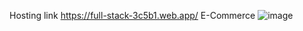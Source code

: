 Hosting link
https://full-stack-3c5b1.web.app/
E-Commerce
![image](https://github.com/Shreem607/Group_A42_B8/assets/126151079/ecff4251-cbd4-40fc-a614-cbaa26c4eb44)

